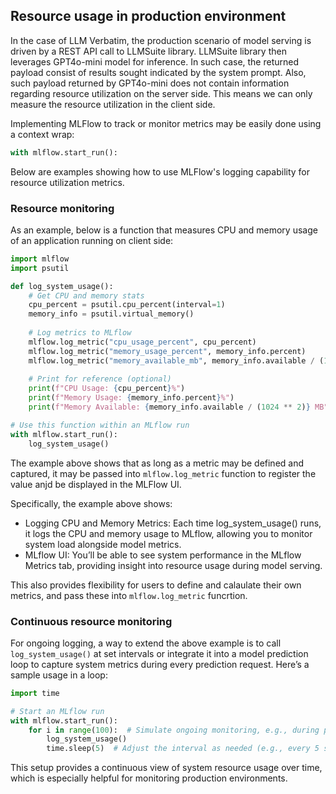 ## Resource usage in production environment
In the case of LLM Verbatim, the production scenario of model serving is driven by a REST API call to LLMSuite library. LLMSuite library then leverages GPT4o-mini model
for inference. In such case, the returned payload consist of results sought indicated by the system prompt. Also, such payload returned by GPT4o-mini does not contain
information regarding resource utilization on the server side. This means we can only measure the resource utilization in the client side.

Implementing MLFlow to track or monitor metrics may be easily done using a context wrap:

```python
with mlflow.start_run():
```


Below are examples showing how to use MLFlow's logging capability for resource utilization metrics.


### Resource monitoring
As an example, below is a function that measures CPU and memory usage of an application running on client side:

```python
import mlflow
import psutil

def log_system_usage():
    # Get CPU and memory stats
    cpu_percent = psutil.cpu_percent(interval=1)
    memory_info = psutil.virtual_memory()
    
    # Log metrics to MLflow
    mlflow.log_metric("cpu_usage_percent", cpu_percent)
    mlflow.log_metric("memory_usage_percent", memory_info.percent)
    mlflow.log_metric("memory_available_mb", memory_info.available / (1024 ** 2))
    
    # Print for reference (optional)
    print(f"CPU Usage: {cpu_percent}%")
    print(f"Memory Usage: {memory_info.percent}%")
    print(f"Memory Available: {memory_info.available / (1024 ** 2)} MB")

# Use this function within an MLflow run
with mlflow.start_run():
    log_system_usage()
```

The example above shows that as long as a metric may be defined and captured, it may be passed into `mlflow.log_metric` function to register the value anjd be displayed in the MLFlow UI.

Specifically, the example above shows:

* Logging CPU and Memory Metrics: Each time log_system_usage() runs, it logs the CPU and memory usage to MLflow, allowing you to monitor system load alongside model metrics.
* MLflow UI: You’ll be able to see system performance in the MLflow Metrics tab, providing insight into resource usage during model serving.

This also provides flexibility for users to define and calaulate their own metrics, and pass these into `mlflow.log_metric` funcrtion.

### Continuous resource monitoring
For ongoing logging, a way to extend the above example is to call `log_system_usage()` at set intervals or integrate it into a model prediction loop to capture system metrics during every prediction request. Here’s a sample usage in a loop:

```python
import time

# Start an MLflow run
with mlflow.start_run():
    for i in range(100):  # Simulate ongoing monitoring, e.g., during production
        log_system_usage()
        time.sleep(5)  # Adjust the interval as needed (e.g., every 5 seconds)
```

This setup provides a continuous view of system resource usage over time, which is especially helpful for monitoring production environments.